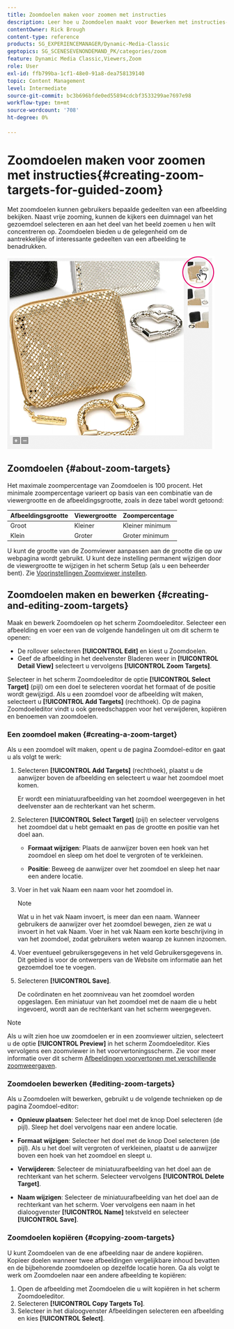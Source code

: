```yaml
---
title: Zoomdoelen maken voor zoomen met instructies
description: Leer hoe u Zoomdoelen maakt voor Bewerken met instructies-optie in Adobe Dynamic Media Classic.
contentOwner: Rick Brough
content-type: reference
products: SG_EXPERIENCEMANAGER/Dynamic-Media-Classic
geptopics: SG_SCENESEVENONDEMAND_PK/categories/zoom
feature: Dynamic Media Classic,Viewers,Zoom
role: User
exl-id: ffb799ba-1cf1-48e0-91a8-dea758139140
topic: Content Management
level: Intermediate
source-git-commit: bc3b696bfde0ed55894cdcbf3533299ae7697e98
workflow-type: tm+mt
source-wordcount: '708'
ht-degree: 0%

---
```


# Zoomdoelen maken voor zoomen met instructies{#creating-zoom-targets-for-guided-zoom}

Met zoomdoelen kunnen gebruikers bepaalde gedeelten van een afbeelding bekijken. Naast vrije zooming, kunnen de kijkers een duimnagel van het gezoemdoel selecteren en aan het deel van het beeld zoemen u hen wilt concentreren op. Zoomdoelen bieden u de gelegenheid om de aantrekkelijke of interessante gedeelten van een afbeelding te benadrukken.

![Zoomdoelen maken voor zoomen met instructies](/help/using/assets/zo_guided_zoom.png)

## Zoomdoelen {#about-zoom-targets}

Het maximale zoompercentage van Zoomdoelen is 100 procent. Het minimale zoompercentage varieert op basis van een combinatie van de viewergrootte en de afbeeldingsgrootte, zoals in deze tabel wordt getoond:

| Afbeeldingsgrootte | Viewergrootte | Zoompercentage |
| --- | --- | --- |
| Groot | Kleiner | Kleiner minimum |
| Klein | Groter | Groter minimum |

U kunt de grootte van de Zoomviewer aanpassen aan de grootte die op uw webpagina wordt gebruikt. U kunt deze instelling permanent wijzigen door de viewergrootte te wijzigen in het scherm Setup (als u een beheerder bent). Zie [Voorinstellingen Zoomviewer instellen](setting-zoom-viewer-presets.md#setting_up_zoom_viewer_presets).

## Zoomdoelen maken en bewerken {#creating-and-editing-zoom-targets}

Maak en bewerk Zoomdoelen op het scherm Zoomdoeleditor. Selecteer een afbeelding en voer een van de volgende handelingen uit om dit scherm te openen:

* De rollover selecteren **[!UICONTROL Edit]** en kiest u Zoomdoelen.
* Geef de afbeelding in het deelvenster Bladeren weer in **[!UICONTROL Detail View]** selecteert u vervolgens **[!UICONTROL Zoom Targets]**.

Selecteer in het scherm Zoomdoeleditor de optie **[!UICONTROL Select Target]** (pijl) om een doel te selecteren voordat het formaat of de positie wordt gewijzigd. Als u een zoomdoel voor de afbeelding wilt maken, selecteert u **[!UICONTROL Add Targets]** (rechthoek). Op de pagina Zoomdoeleditor vindt u ook gereedschappen voor het verwijderen, kopiëren en benoemen van zoomdoelen.

### Een zoomdoel maken {#creating-a-zoom-target}

Als u een zoomdoel wilt maken, opent u de pagina Zoomdoel-editor en gaat u als volgt te werk:

1. Selecteren **[!UICONTROL Add Targets]** (rechthoek), plaatst u de aanwijzer boven de afbeelding en selecteert u waar het zoomdoel moet komen.

   Er wordt een miniatuurafbeelding van het zoomdoel weergegeven in het deelvenster aan de rechterkant van het scherm.

1. Selecteren **[!UICONTROL Select Target]** (pijl) en selecteer vervolgens het zoomdoel dat u hebt gemaakt en pas de grootte en positie van het doel aan.

   * **Formaat wijzigen**: Plaats de aanwijzer boven een hoek van het zoomdoel en sleep om het doel te vergroten of te verkleinen.

   * **Positie**: Beweeg de aanwijzer over het zoomdoel en sleep het naar een andere locatie.

1. Voer in het vak Naam een naam voor het zoomdoel in.

   >[!NOTE]
   >
   >Wat u in het vak Naam invoert, is meer dan een naam. Wanneer gebruikers de aanwijzer over het zoomdoel bewegen, zien ze wat u invoert in het vak Naam. Voer in het vak Naam een korte beschrijving in van het zoomdoel, zodat gebruikers weten waarop ze kunnen inzoomen.

1. Voer eventueel gebruikersgegevens in het veld Gebruikersgegevens in. Dit gebied is voor de ontwerpers van de Website om informatie aan het gezoemdoel toe te voegen.
1. Selecteren **[!UICONTROL Save]**.

   De coördinaten en het zoomniveau van het zoomdoel worden opgeslagen. Een miniatuur van het zoomdoel met de naam die u hebt ingevoerd, wordt aan de rechterkant van het scherm weergegeven.

>[!NOTE]
>
>Als u wilt zien hoe uw zoomdoelen er in een zoomviewer uitzien, selecteert u de optie **[!UICONTROL Preview]** in het scherm Zoomdoeleditor. Kies vervolgens een zoomviewer in het voorvertoningsscherm. Zie voor meer informatie over dit scherm [Afbeeldingen voorvertonen met verschillende zoomweergaven](previewing-image-assets-different-zoom.md#previewing_image_assets_with_different_zoom_viewers).

### Zoomdoelen bewerken {#editing-zoom-targets}

Als u Zoomdoelen wilt bewerken, gebruikt u de volgende technieken op de pagina Zoomdoel-editor:

* **Opnieuw plaatsen**: Selecteer het doel met de knop Doel selecteren (de pijl). Sleep het doel vervolgens naar een andere locatie.

* **Formaat wijzigen**: Selecteer het doel met de knop Doel selecteren (de pijl). Als u het doel wilt vergroten of verkleinen, plaatst u de aanwijzer boven een hoek van het zoomdoel en sleept u.

* **Verwijderen**: Selecteer de miniatuurafbeelding van het doel aan de rechterkant van het scherm. Selecteer vervolgens **[!UICONTROL Delete Target]**.

* **Naam wijzigen**: Selecteer de miniatuurafbeelding van het doel aan de rechterkant van het scherm. Voer vervolgens een naam in het dialoogvenster **[!UICONTROL Name]** tekstveld en selecteer **[!UICONTROL Save]**.

### Zoomdoelen kopiëren {#copying-zoom-targets}

U kunt Zoomdoelen van de ene afbeelding naar de andere kopiëren. Kopieer doelen wanneer twee afbeeldingen vergelijkbare inhoud bevatten en de bijbehorende zoomdoelen op dezelfde locatie horen. Ga als volgt te werk om Zoomdoelen naar een andere afbeelding te kopiëren:

1. Open de afbeelding met Zoomdoelen die u wilt kopiëren in het scherm Zoomdoeleditor.
1. Selecteren **[!UICONTROL Copy Targets To]**.
1. Selecteer in het dialoogvenster Afbeeldingen selecteren een afbeelding en kies **[!UICONTROL Select]**.
